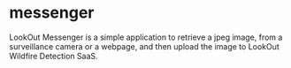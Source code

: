 # messenger
LookOut Messenger is a simple application to retrieve a jpeg image, from a surveillance camera or a webpage, and then upload the image to LookOut Wildfire Detection SaaS.
